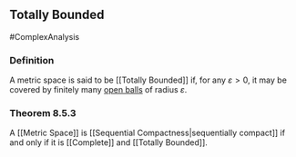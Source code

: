 ## Totally Bounded
#ComplexAnalysis  

### Definition
A metric space is said to be [[Totally Bounded]] if, for any $\varepsilon>0$, it may be covered by finitely many [open balls](Open%20ball.md) of radius $\varepsilon$.

### Theorem 8.5.3
A [[Metric Space]] is [[Sequential Compactness|sequentially compact]] if and only if it is [[Complete]] and [[Totally Bounded]].
